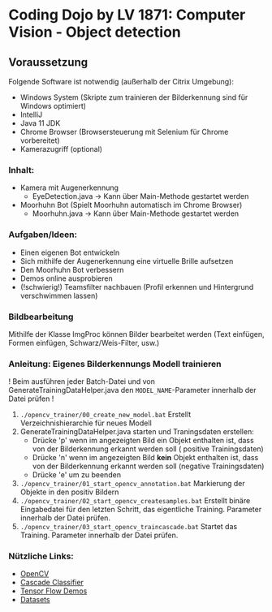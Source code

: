# Coding Dojo by LV 1871: Computer Vision - Object detection

## Voraussetzung

Folgende Software ist notwendig (außerhalb der Citrix Umgebung):

* Windows System (Skripte zum trainieren der Bilderkennung sind für Windows optimiert)
* IntelliJ
* Java 11 JDK
* Chrome Browser (Browsersteuerung mit Selenium für Chrome vorbereitet)
* Kamerazugriff (optional)

### Inhalt:

* Kamera mit Augenerkennung
    * EyeDetection.java -> Kann über Main-Methode gestartet werden
* Moorhuhn Bot (Spielt Moorhuhn automatisch im Chrome Browser)
    * Moorhuhn.java -> Kann über Main-Methode gestartet werden

### Aufgaben/Ideen:

* Einen eigenen Bot entwickeln
* Sich mithilfe der Augenerkennung eine virtuelle Brille aufsetzen
* Den Moorhuhn Bot verbessern
* Demos online ausprobieren
* (!schwierig!) Teamsfilter nachbauen (Profil erkennen und Hintergrund verschwimmen lassen)

### Bildbearbeitung

Mithilfe der Klasse ImgProc können Bilder bearbeitet werden (Text einfügen, Formen einfügen, Schwarz/Weis-Filter, usw.)

### Anleitung: Eigenes Bilderkennungs Modell trainieren

! Beim ausführen jeder Batch-Datei und von GenerateTrainingDataHelper.java den `MODEL_NAME`-Parameter innerhalb der
Datei prüfen !

1. `./opencv_trainer/00_create_new_model.bat` Erstellt Verzeichnishierarchie für neues Modell
2. GenerateTrainingDataHelper.java starten und Traningsdaten erstellen:
    * Drücke 'p' wenn im angezeigten Bild ein Objekt enthalten ist, dass von der Bilderkennung erkannt werden soll (
      positive Trainingsdaten)
    * Drücke 'n' wenn im angezeigten Bild **kein** Objekt enthalten ist, dass von der Bilderkennung erkannt werden
      soll (negative Trainingsdaten)
    * Drücke 'e' um zu beenden
3. `./opencv_trainer/01_start_opencv_annotation.bat` Markierung der Objekte in den positiv Bildern
4. `./opencv_trainer/02_start_opencv_createsamples.bat` Erstellt binäre Eingabedatei für den letzten Schritt, das
   eigentliche Training. Parameter innerhalb der Datei prüfen.
5. `./opencv_trainer/03_start_opencv_traincascade.bat` Startet das Training. Parameter innerhalb der Datei prüfen.

### Nützliche Links:

* [OpenCV](https://opencv.org)
* [Cascade Classifier](https://medium.com/swlh/haar-cascade-classifiers-in-opencv-explained-visually-f608086fc42c)
* [Tensor Flow Demos](https://www.tensorflow.org/js/demos)
* [Datasets](https://cocodataset.org/#home)